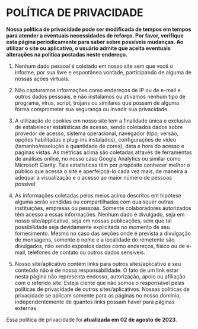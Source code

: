 # POLÍTICA DE PRIVACIDADE


**Nossa política de privacidade pode ser modificada de tempos em tempos para atender a eventuais necessidades de reforço. Por favor, verifique esta página periodicamente para saber sobre possíveis mudanças. Ao utilizar o site ou aplicativo, o usuário admite que aceita eventuais alterações na política postadas neste endereço.**

1. Nenhum dado pessoal é coletado em nosso site sem que você o informe, por sua livre e espontânea vontade, participando de alguma de nossas ações virtuais.

2. Não capturamos informações como endereços de IP ou de e-mail e outros dados pessoais, e não instalamos ou ativamos nenhum tipo de programa, vírus, script, trojans ou similares que possam de alguma forma comprometer sua segurança ou invadir sua privacidade.

3. A utilização de cookies em nosso site tem a finalidade única e exclusiva de estabelecer estatísticas de acesso, sendo coletados dados sobre provedor de acesso, sistema operacional, navegador (tipo, versão, opções habilitadas e plug-ins instalados), configurações de vídeo (tamanho/resolução e quantidade de cores), data e hora do acesso e páginas vistas. As métricas acima são coletadas através de ferramentas de análises online, no nosso caso Google Analytics ou similar como Microsoft Clarity. Tais estatísticas têm por propósito conhecer melhor o público que acessa o site e aperfeiçoá-lo cada vez mais, de maneira a adequar a visualização e o acesso ao maior número de pessoas possível.

4. As informações coletadas pelos meios acima descritos em hipótese alguma serão vendidas ou compartilhadas com quaisquer outras instituições, empresas ou pessoas. Somente colaboradores autorizados têm acesso a essas informações. Nenhum dado é divulgado, seja em nosso site/applicativo, seja em nossas publicações, sem que tal possibilidade seja devidamente explicitada no momento de seu fornecimento. Mesmo no caso das seções onde é prevista a divulgação de mensagens, somente o nome e a localidade do remetente são divulgados, não sendo expostos dados como endereços, físico ou de e-mail, telefones de contato ou outros dados sensiveis.
            
5. Nosso site/aplicativo contém links para outros sites/aplicativo e seu conteúdo não é de nossa responsabilidade. O fato de um link estar nesta página não representa endosso, autorização, apoio ou afiliação com o referido site. Esteja ciente que não somos o responsável pelas políticas de privacidade de outros sites/aplicativos. Nossas políticas de privacidade se aplicam somente para as páginas no nosso domínio, independentemente de quantos links possam haver para páginas externas.
            
Essa política de privacidade foi **atualizada em 02 de agosto de 2023**.
